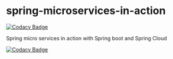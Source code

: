 # spring-microservices-in-action

[![Codacy Badge](https://api.codacy.com/project/badge/Grade/894ed59bb0094ff79dbd64b393aaddbe)](https://app.codacy.com/gh/GertWittouck/spring-microservices-in-action?utm_source=github.com&utm_medium=referral&utm_content=GertWittouck/spring-microservices-in-action&utm_campaign=Badge_Grade_Settings)

Spring micro services in action with Spring boot and Spring Cloud

[![Codacy Badge](https://app.codacy.com/project/badge/Grade/039c0f79b2dd4db0b978ec335cb100cb)](https://www.codacy.com/gh/GertWittouck/spring-microservices-in-action/dashboard?utm_source=github.com&amp;utm_medium=referral&amp;utm_content=GertWittouck/spring-microservices-in-action&amp;utm_campaign=Badge_Grade)
